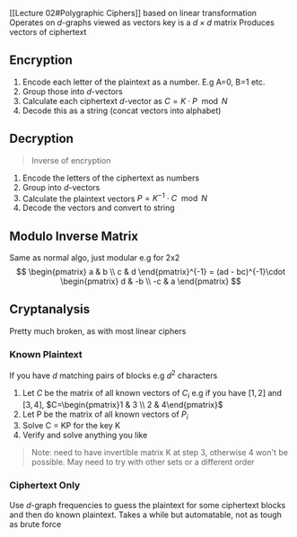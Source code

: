 [[Lecture 02#Polygraphic Ciphers]] based on linear transformation
Operates on $d$-graphs viewed as vectors
key is a $d\times d$ matrix
Produces vectors of ciphertext
## Encryption
1. Encode each letter of the plaintext as a number. E.g A=0, B=1 etc.
2. Group those into $d$-vectors 
3. Calculate each ciphertext $d$-vector as $C=K\cdot P \mod N$
4. Decode this as a string (concat vectors into alphabet)
## Decryption
> Inverse of encryption
1. Encode the letters of the ciphertext as numbers
2. Group into $d$-vectors
3. Calculate the plaintext vectors $P=K^{-1}\cdot C \mod N$
4. Decode the vectors and convert to string

## Modulo Inverse Matrix
Same as normal algo, just modular
e.g for 2x2
$$
\begin{pmatrix}
a & b \\ c & d
\end{pmatrix}^{-1}
= (ad - bc)^{-1}\cdot 
\begin{pmatrix} 
d & -b  \\ -c & a 
\end{pmatrix}
$$
## Cryptanalysis
Pretty much broken, as with most linear ciphers
### Known Plaintext
If you have $d$ matching pairs of blocks
e.g $d^2$ characters
1. Let $C$ be the matrix of all known vectors of $C_i$
	e.g if you have $[1, 2]$ and $[3, 4]$, $C=\begin{pmatrix}1 & 3 \\ 2 & 4\end{pmatrix}$
2. Let P be the matrix of all known vectors of $P_i$
3. Solve C = KP for the key K
4. Verify and solve anything you like
> Note: need to have invertible matrix K at step 3, otherwise 4 won't be possible. May need to try with other sets or a different order
### Ciphertext Only
Use $d$-graph frequencies to guess the plaintext for some ciphertext blocks
and then do known plaintext.
Takes a while but automatable, not as tough as brute force
